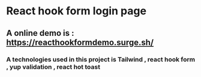 # React hook form login page
## A online demo is : https://reacthookformdemo.surge.sh/
### A technologies used in this project is Tailwind , react hook form , yup validation , react hot toast


